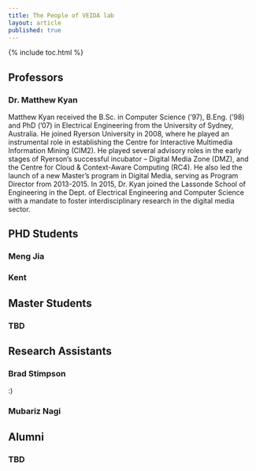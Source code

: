 ```yaml
---
title: The People of VEIDA lab
layout: article
published: true
---
```



{% include toc.html %}
## Professors

### Dr. Matthew Kyan

Matthew Kyan received the B.Sc. in Computer Science (’97), B.Eng. (’98) and PhD (’07) in
Electrical Engineering from the University of Sydney, Australia. He joined Ryerson University
in 2008, where he played an instrumental role in establishing the Centre for Interactive
Multimedia Information Mining (CIM2). He played several advisory roles in the early stages of
Ryerson’s successful incubator – Digital Media Zone (DMZ), and the Centre for Cloud &
Context-Aware Computing (RC4). He also led the launch of a new Master’s program in Digital
Media, serving as Program Director from 2013-2015. In 2015, Dr. Kyan joined the Lassonde
School of Engineering in the Dept. of Electrical Engineering and Computer Science with a
mandate to foster interdisciplinary research in the digital media sector.

## PHD Students

### Meng Jia

### Kent

## Master Students 

### TBD

## Research Assistants 

### Brad Stimpson 

:) 

### Mubariz Nagi 

## Alumni 

### TBD
